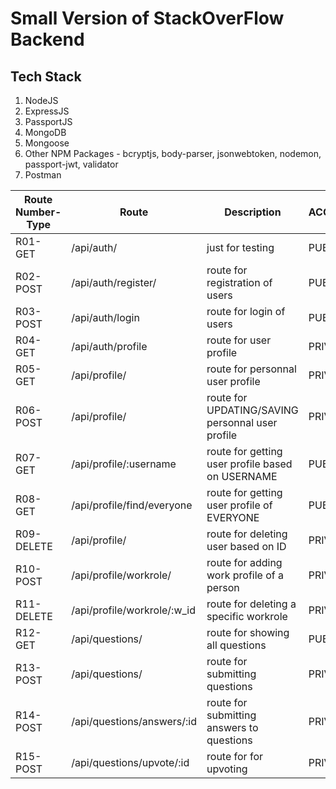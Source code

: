 # Small Version of StackOverFlow Backend

## Tech Stack

1. NodeJS
2. ExpressJS
3. PassportJS
4. MongoDB
5. Mongoose
6. Other NPM Packages - bcryptjs, body-parser, jsonwebtoken, nodemon,
   passport-jwt, validator
7. Postman

| Route Number-Type | Route                       | Description                                      | ACCESS  |
| ----------------- | --------------------------- | ------------------------------------------------ | ------- |
| R01- GET          | /api/auth/                  | just for testing                                 | PUBLIC  |
| R02- POST         | /api/auth/register/         | route for registration of users                  | PUBLIC  |
| R03- POST         | /api/auth/login             | route for login of users                         | PUBLIC  |
| R04- GET          | /api/auth/profile           | route for user profile                           | PRIVATE |
| R05- GET          | /api/profile/               | route for personnal user profile                 | PRIVATE |
| R06- POST         | /api/profile/               | route for UPDATING/SAVING personnal user profile | PRIVATE |
| R07- GET          | /api/profile/:username      | route for getting user profile based on USERNAME | PUBLIC  |
| R08- GET          | /api/profile/find/everyone  | route for getting user profile of EVERYONE       | PUBLIC  |
| R09- DELETE       | /api/profile/               | route for deleting user based on ID              | PRIVATE |
| R10- POST         | /api/profile/workrole/      | route for adding work profile of a person        | PRIVATE |
| R11- DELETE       | /api/profile/workrole/:w_id | route for deleting a specific workrole           | PRIVATE |
| R12- GET          | /api/questions/             | route for showing all questions                  | PUBLIC  |
| R13- POST         | /api/questions/             | route for submitting questions                   | PRIVATE |
| R14- POST         | /api/questions/answers/:id  | route for submitting answers to questions        | PRIVATE |
| R15- POST         | /api/questions/upvote/:id   | route for for upvoting                           | PRIVATE |
